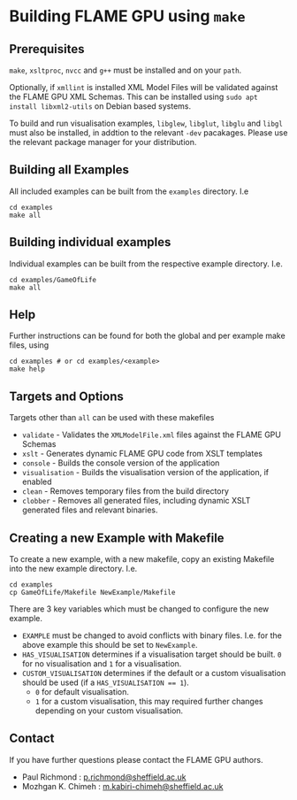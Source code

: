 # Building FLAME GPU using `make`

## Prerequisites

`make`, `xsltproc`, `nvcc` and `g++` must be installed and on your `path`.

Optionally, if `xmllint` is installed XML Model Files will be validated against the FLAME GPU XML Schemas.
This can be installed using `sudo apt install libxml2-utils` on Debian based systems.

To build and run visualisation examples, `libglew`, `libglut`, `libglu` and `libgl` must also be installed, in addtion to the relevant `-dev` pacakages. Please use the relevant package manager for your distribution. 


## Building all Examples

All included examples can be built from the `examples` directory. I.e

    cd examples
    make all

## Building individual examples

Individual examples can be built from the respective example directory. I.e. 

    cd examples/GameOfLife
    make all

## Help

Further instructions can be found for both the global and per example make files, using

    cd examples # or cd examples/<example>
    make help

## Targets and Options

Targets other than `all` can be used with these makefiles

+ `validate` - Validates the `XMLModelFile.xml` files against the FLAME GPU Schemas
+ `xslt` - Generates dynamic FLAME GPU code from XSLT templates
+ `console` - Builds the console version of the application
+ `visualisation` - Builds the visualisation version of the application, if enabled
+ `clean` - Removes temporary files from the build directory
+ `clobber` - Removes all generated files, including dynamic XSLT generated files and relevant binaries.

## Creating a new Example with Makefile

To create a new example, with a new makefile, copy an existing Makefile into the new example directory. 
I.e. 

    cd examples
    cp GameOfLife/Makefile NewExample/Makefile

There are 3 key variables which must be changed to configure the new example.

+ `EXAMPLE` must be changed to avoid conflicts with binary files. I.e. for the above example this should be set to `NewExample`.
+ `HAS_VISUALISATION` determines if a visualisation target should be built. `0` for no visualisation and `1` for a visualisation.
+ `CUSTOM_VISUALISATION` determines if the default or a custom visualisation should be used (if a `HAS_VISUALISATION == 1`).
    + `0` for default visualisation.
    + `1` for a custom visualisation, this may required further changes depending on your custom visualisation.


## Contact 

If you have further questions please contact the FLAME GPU authors.

+ Paul Richmond : p.richmond@sheffield.ac.uk
+ Mozhgan K. Chimeh : m.kabiri-chimeh@sheffield.ac.uk
